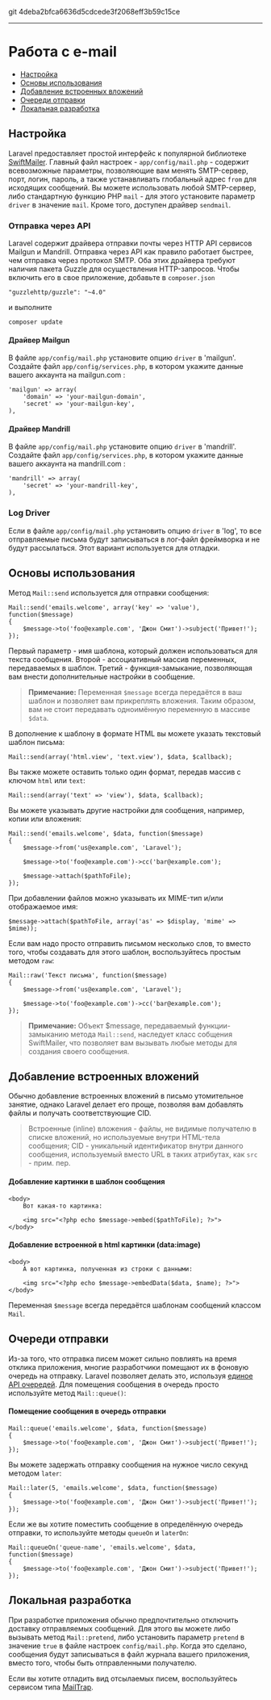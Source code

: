 git 4deba2bfca6636d5cdcede3f2068eff3b59c15ce

---

# Работа с e-mail

- [Настройка](#configuration)
- [Основы использования](#basic-usage)
- [Добавление встроенных вложений](#embedding-inline-attachments)
- [Очереди отправки](#queueing-mail)
- [Локальная разработка](#mail-and-local-development)

<a name="configuration"></a>
## Настройка

Laravel предоставляет простой интерфейс к популярной библиотеке [SwiftMailer](http://swiftmailer.org). Главный файл настроек - `app/config/mail.php` - содержит всевозможные параметры, позволяющие вам менять SMTP-сервер, порт, логин, пароль, а также устанавливать глобальный адрес `from` для исходящих сообщений. Вы можете использовать любой SMTP-сервер, либо стандартную функцию PHP `mail` - для этого установите параметр `driver` в значение `mail`. Кроме того, доступен драйвер `sendmail`.

### Отправка через API

Laravel содержит драйвера отправки почты через HTTP API сервисов Mailgun и Mandrill. Отправка через API как правило работает быстрее, чем отправка через протокол SMTP. Оба этих драйвера требуют наличия пакета Guzzle для осуществления HTTP-запросов. Чтобы включить его в свое приложение, добавьте в `composer.json`

	"guzzlehttp/guzzle": "~4.0"

и выполните 
	
	composer update

#### Драйвер Mailgun

В файле `app/config/mail.php` установите опцию `driver` в 'mailgun'. Создайте файл `app/config/services.php`, в котором укажите данные вашего аккаунта на mailgun.com :

	'mailgun' => array(
		'domain' => 'your-mailgun-domain',
		'secret' => 'your-mailgun-key',
	),

#### Драйвер Mandrill 

В файле `app/config/mail.php` установите опцию `driver` в 'mandrill'. Создайте файл `app/config/services.php`, в котором укажите данные вашего аккаунта на mandrill.com :

	'mandrill' => array(
		'secret' => 'your-mandrill-key',
	),

### Log Driver

Если в файле `app/config/mail.php` установить опцию `driver` в 'log', то все отправляемые письма будут записываться в лог-файл фреймворка и не будут рассылаться. Этот вариант используется для отладки.

<a name="basic-usage"></a>
## Основы использования

Метод `Mail::send` используется для отправки сообщения:

	Mail::send('emails.welcome', array('key' => 'value'), function($message)
	{
		$message->to('foo@example.com', 'Джон Смит')->subject('Привет!');
	});

Первый параметр - имя шаблона, который должен использоваться для текста сообщения. Второй - ассоциативный массив переменных, передаваемых в шаблон. Третий - функция-замыкание, позволяющая вам внести дополнительные настройки в сообщение.

> **Примечание:**  Переменная `$message` всегда передаётся в ваш шаблон и позволяет вам прикреплять вложения. Таким образом, вам не стоит передавать одноимённую переменную в массиве `$data`.

В дополнение к шаблону в формате HTML вы можете указать текстовый шаблон письма:

	Mail::send(array('html.view', 'text.view'), $data, $callback);

Вы также можете оставить только один формат, передав массив с ключом `html` или `text`:

	Mail::send(array('text' => 'view'), $data, $callback);

Вы можете указывать другие настройки для сообщения, например, копии или вложения:

	Mail::send('emails.welcome', $data, function($message)
	{
		$message->from('us@example.com', 'Laravel');

		$message->to('foo@example.com')->cc('bar@example.com');

		$message->attach($pathToFile);
	});

При добавлении файлов можно указывать их MIME-тип и/или отображаемое имя:

	$message->attach($pathToFile, array('as' => $display, 'mime' => $mime));

Если вам надо просто отправить письмом несколько слов, то вместо того, чтобы создавать для этого шаблон, воспользуйтесь простым методом `raw`:

	Mail::raw('Текст письма', function($message)
	{
		$message->from('us@example.com', 'Laravel');

		$message->to('foo@example.com')->cc('bar@example.com');
	});

> **Примечание:** Объект $message, передаваемый функции-замыканию метода `Mail::send`, наследует класс собщения SwiftMailer, что позволяет вам вызывать любые методы для создания своего сообщения.

<a name="embedding-inline-attachments"></a>
## Добавление встроенных вложений

Обычно добавление встроенных вложений в письмо утомительное занятие, однако Laravel делает его проще, позволяя вам добавлять файлы и получать соответствующие CID.

> Встроенные (inline) вложения - файлы, не видимые получателю в списке вложений, но используемые внутри HTML-тела сообщения; CID - уникальный идентификатор внутри данного сообщения, используемый вместо URL в таких атрибутах, как `src` - прим. пер.

#### Добавление картинки в шаблон сообщения

	<body>
		Вот какая-то картинка:

		<img src="<?php echo $message->embed($pathToFile); ?>">
	</body>

#### Добавление встроенной в html картинки (data:image)

	<body>
		А вот картинка, полученная из строки с данными:

		<img src="<?php echo $message->embedData($data, $name); ?>">
	</body>

Переменная `$message` всегда передаётся шаблонам сообщений классом `Mail`.

<a name="queueing-mail"></a>
## Очереди отправки

Из-за того, что отправка писем может сильно повлиять на время отклика приложения, многие разработчики помещают их в фоновую очередь на отправку. Laravel позволяет делать это, используя [единое API очередей](/docs/{{version}}/queues). Для помещения сообщения в очередь просто используйте метод `Mail::queue()`:

#### Помещение сообщения в очередь отправки
 
	Mail::queue('emails.welcome', $data, function($message)
	{
		$message->to('foo@example.com', 'Джон Смит')->subject('Привет!');
	});

Вы можете задержать отправку сообщения на нужное число секунд методом `later`:

	Mail::later(5, 'emails.welcome', $data, function($message)
	{
		$message->to('foo@example.com', 'Джон Смит')->subject('Привет!');
	});

Если же вы хотите поместить сообщение в определённую очередь отправки, то используйте методы  `queueOn` и `laterOn`:

	Mail::queueOn('queue-name', 'emails.welcome', $data, function($message)
	{
		$message->to('foo@example.com', 'Джон Смит')->subject('Привет!');
	});

<a name="mail-and-local-development"></a>
## Локальная разработка

При разработке приложения обычно предпочтительно отключить доставку отправляемых сообщений. Для этого вы можете либо вызывать метод `Mail::pretend`, либо установить параметр `pretend` в значение `true` в файле настроек `config/mail.php`. Когда это сделано, сообщения будут записываться в файл журнала вашего приложения, вместо того, чтобы быть отправленными получателю.

Если вы хотите отладить вид отсылаемых писем, воспользуйтесь сервисом типа [MailTrap](https://mailtrap.io).
